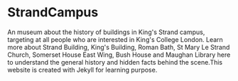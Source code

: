 # StrandCampus
An museum about the history of buildings in King's Strand campus, targeting at all people who are interested in King's College London. Learn more about Strand Building, King's Building, Roman Bath, St Mary Le Strand Church, Somerset House East Wing, Bush House and Maughan Library here to understand the general history and hidden facts behind the scene.This website is created with Jekyll for learning purpose.

